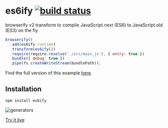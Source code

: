 # es6ify [![build status](https://secure.travis-ci.org/thlorenz/es6ify.png)](http://travis-ci.org/thlorenz/es6ify)

browserify v2 transform to compile JavaScript.next (ES6) to JavaScript.old (ES3) on the fly

```js
browserify()
  .add(es6ify.runtime)
  .transform(es6ify())
  .require(require.resolve('./src/main.js'), { entry: true })
  .bundle({ debug: true })
  .pipe(fs.createWriteStream(bundlePath));
```

Find the full version of this example [here](https://github.com/thlorenz/es6ify/blob/master/example/build.js).

## Installation

    npm install es6ify

![generators](https://github.com/thlorenz/es6ify/raw/master/assets/generators-shot.png)

[Try it live](http://thlorenz.github.com/es6ify/)



